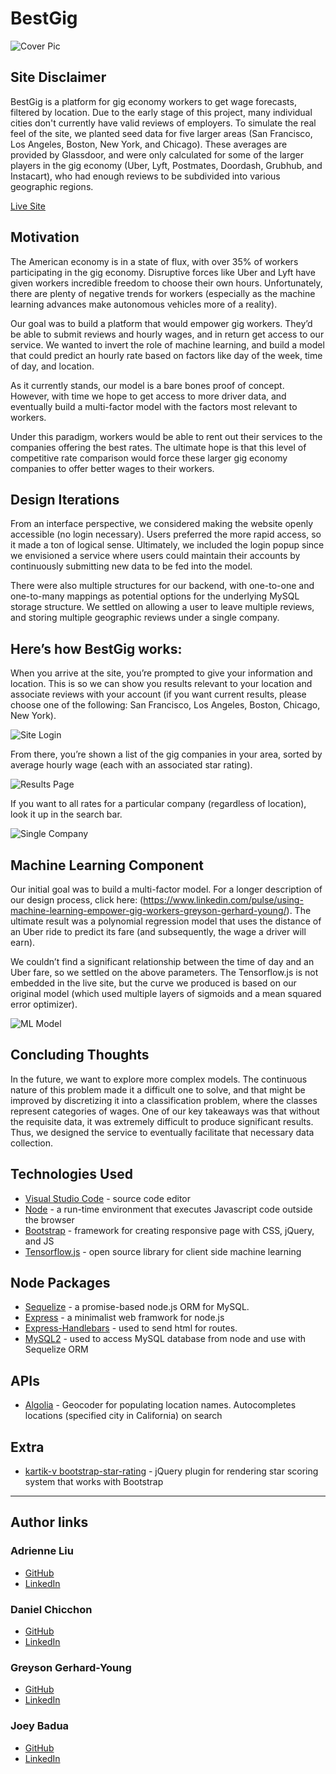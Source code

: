 # BestGig
![Cover Pic](public/asset/img/bGigCover.png)

## Site Disclaimer

BestGig is a platform for gig economy workers to get wage forecasts, filtered by location. Due to the early stage of this project, many individual cities don't currently have valid reviews of employers. To simulate the real feel of the site, we planted seed data for five larger areas (San Francisco, Los Angeles, Boston, New York, and Chicago). These averages are provided by Glassdoor, and were only calculated for some of the larger players in the gig economy (Uber, Lyft, Postmates, Doordash, Grubhub, and Instacart), who had enough reviews to be subdivided into various geographic regions. 

[Live Site](https://bestgig.herokuapp.com/)

## Motivation

The American economy is in a state of flux, with over 35% of workers participating in the gig economy. Disruptive forces like Uber and Lyft have given workers incredible freedom to choose their own hours. Unfortunately, there are plenty of negative trends for workers (especially as the machine learning advances make autonomous vehicles more of a reality). 

Our goal was to build a platform that would empower gig workers. They’d be able to submit reviews and hourly wages, and in return get access to our service. We wanted to invert the role of machine learning, and build a model that could predict an hourly rate based on factors like day of the week, time of day, and location. 

As it currently stands, our model is a bare bones proof of concept. However, with time we hope to get access to more driver data, and eventually build a multi-factor model with the factors most relevant to workers. 

Under this paradigm, workers would be able to rent out their services to the companies offering the best rates. The ultimate hope is that this level of competitive rate comparison would force these larger gig economy companies to offer better wages to their workers.

## Design Iterations 

From an interface perspective, we considered making the website openly accessible (no login necessary). Users preferred the more rapid access, so it made a ton of logical sense. Ultimately, we included the login popup since we envisioned a service where users could maintain their accounts by continuously submitting new data to be fed into the model. 

There were also multiple structures for our backend, with one-to-one and one-to-many mappings as potential options for the underlying MySQL storage structure. We settled on allowing a user to leave multiple reviews, and storing multiple geographic reviews under a single company. 

## Here’s how BestGig works:

When you arrive at the site, you’re prompted to give your information and location. This is so we can show you results relevant to your location and associate reviews with your account (if you want current results, please choose one of the following: San Francisco, Los Angeles, Boston, Chicago, New York).

![Site Login](public/asset/img/bGigLogin.png)

From there, you’re shown a list of the gig companies in your area, sorted by average hourly wage (each with an associated star rating). 

![Results Page](public/asset/img/bGigResults.png)

If you want to all rates for a particular company (regardless of location), look it up in the search bar. 

![Single Company](public/asset/img/bGigSingleCompany.png)

## Machine Learning Component 

Our initial goal was to build a multi-factor model. For a longer description of our design process, click here: (https://www.linkedin.com/pulse/using-machine-learning-empower-gig-workers-greyson-gerhard-young/). The ultimate result was a polynomial regression model that uses the distance of an Uber ride to predict its fare (and subsequently, the wage a driver will earn). 
   
We couldn’t find a significant relationship between the time of day and an Uber fare, so we settled on the above parameters. The Tensorflow.js is not embedded in the live site, but the curve we produced is based on our original model (which used multiple layers of sigmoids and a mean squared error optimizer). 

![ML Model](public/asset/img/bGigMLPic.png)

## Concluding Thoughts 

In the future, we want to explore more complex models. The continuous nature of this problem made it a difficult one to solve, and that might be improved by discretizing it into a classification problem, where the classes represent categories of wages. One of our key takeaways was that without the requisite data, it was extremely difficult to produce significant results. Thus, we designed the service to eventually facilitate that necessary data collection. 

## Technologies Used
* [Visual Studio Code](https://code.visualstudio.com) - source code editor
* [Node](https://nodejs.org/en/) - a run-time environment that executes Javascript code outside the browser
* [Bootstrap](https://getbootstrap.com/) - framework for creating responsive page with CSS, jQuery, and JS
* [Tensorflow.js](https://www.tensorflow.org/js) - open source library for client side machine learning


## Node Packages
* [Sequelize](https://www.npmjs.com/package/sequelize) - a promise-based node.js ORM for MySQL.
* [Express](https://www.npmjs.com/package/express) - a minimalist web framwork for node.js
* [Express-Handlebars](https://www.npmjs.com/package/express-handlebars) - used to send html for routes.
* [MySQL2](https://www.npmjs.com/package/mysql2) - used to access MySQL database from node and use with Sequelize ORM

## APIs
* [Algolia](https://community.algolia.com/) - Geocoder for populating location names. Autocompletes locations (specified city in California) on search

## Extra
* [kartik-v bootstrap-star-rating](https://github.com/kartik-v/bootstrap-star-rating) - jQuery plugin for rendering star scoring system that works with Bootstrap

--------------------------------------------------
## Author links
### Adrienne Liu
* [GitHub](https://github.com/adrienneliu)
* [LinkedIn](https://www.linkedin.com/in/liu-adrienne/)

### Daniel Chicchon
* [GitHub](https://github.com/dchicchon)
* [LinkedIn](https://www.linkedin.com/in/danielchicchon/)

### Greyson Gerhard-Young
* [GitHub](https://github.com/greysongy)
* [LinkedIn](https://www.linkedin.com/in/greyson-gerhard-young/)

### Joey Badua
* [GitHub](https://github.com/joannebadua)
* [LinkedIn](https://www.linkedin.com/in/joey-badua-b24b2729/)


